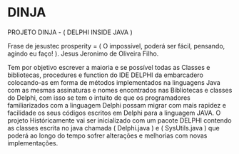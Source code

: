 # DINJA
PROJETO DINJA - ( DELPHI INSIDE JAVA )

Frase de jesustec prosperity = ( O impossível, poderá ser fácil, pensando, agindo eu faço! ).
Jesus Jeronimo de Oliveira Filho.

Tem por objetivo escrever a maioria e se possível todas as Classes e bibliotecas, procedures e function do IDE DELPHI 
da embarcadero colocando-as em forma de métodos implementados na linguagens Java com as mesmas assinaturas e nomes encontrados 
nas Bibliotecas e classes do Delphi, com isso se tem o intuito de que os programadores familiarizados com a linguagem Delphi 
possam migrar com mais rapidez e facilidade os seus códigos escritos em Delphi para a linguagem JAVA. 
O projeto Históricamente vai ser inicializado com um pacote DELPHI contendo as classes escrita no java
chamada ( Delphi.java ) e ( SysUtils.java ) que poderá ao longo do tempo sofrer alterações e melhorias com novas implementações.
